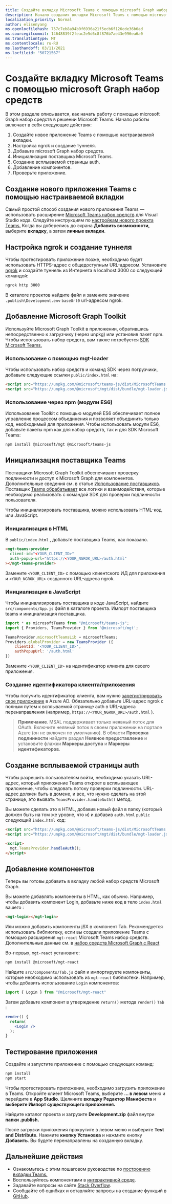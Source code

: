 ```yaml
---
title: Создайте вкладку Microsoft Teams с помощью microsoft Graph набор средств
description: Начало создания вкладки Microsoft Teams с помощью microsoft Graph набор средств.
localization_priority: Normal
author: elisenyang
ms.openlocfilehash: 757c7eb8a94b0f6936a21f5ecb6f126cde36b6ad
ms.sourcegitcommit: 14648839f2feac2e5d6c8f876b7ae43e996ea6a0
ms.translationtype: MT
ms.contentlocale: ru-RU
ms.lasthandoff: 03/11/2021
ms.locfileid: "50721567"
---
```

# <a name="build-a-microsoft-teams-tab-with-the-microsoft-graph-toolkit"></a>Создайте вкладку Microsoft Teams с помощью microsoft Graph набор средств

В этом разделе описывается, как начать работу с помощью microsoft Graph набор средств в решении Microsoft Teams. Начало работы включает в себя следующие действия:

1. Создайте новое приложение Teams с помощью настраиваемой вкладки.
2. Настройка ngrok и создание туннеля.
3. Добавьте microsoft Graph набор средств.
4. Инициализация поставщика Microsoft Teams.
5. Создание всплываемой страницы auth.
6. Добавление компонентов.
7. Проверьте приложение.

## <a name="create-a-new-teams-application-with-a-custom-tab"></a>Создание нового приложения Teams с помощью настраиваемой вкладки

Самый простой способ создания нового приложения Teams — использовать расширение [Microsoft Teams набор средств](https://marketplace.visualstudio.com/items?itemName=TeamsDevApp.ms-teams-vscode-extension) для Visual Studio кода. Следуйте инструкциям по [настройкам нового проекта Teams.](/microsoftteams/platform/toolkit/visual-studio-code-overview#set-up-a-new-teams-project) Когда вы доберелись до экрана **Добавить возможности,** выберите **вкладку**, а затем **личные вкладки**.

## <a name="set-up-ngrok-and-create-a-tunnel"></a>Настройка ngrok и создание туннеля

Чтобы протестировать приложение позже, необходимо будет использовать HTTPS-адрес с общедоступным URL-адресом. Установите [ngrok](https://ngrok.com/download) и создайте туннель из Интернета в localhost:3000 со следующей командой:

```bash
ngrok http 3000
```
В каталоге проектов найдите файл и замените значение `.publish\Development.env` `baseUrl0` url-адресом ngrok.

## <a name="add-the-microsoft-graph-toolkit"></a>Добавление Microsoft Graph Toolkit

Используйте Microsoft Graph Toolkit в приложении, обратившись непосредственно к загрузчику (через unpkg) или установив пакет npm. Чтобы использовать набор средств, вам также потребуется [SDK Microsoft Teams.](/javascript/api/overview/msteams-client?view=msteams-client-js-latest)

### <a name="use-via-mgt-loader"></a>Использование с помощью mgt-loader
Чтобы использовать набор средств и команд SDK через погрузчики, добавьте следующие ссылки `public/index.html` на:

```html
<script src="https://unpkg.com/@microsoft/teams-js/dist/MicrosoftTeams.min.js" crossorigin="anonymous"></script>
<script src="https://unpkg.com/@microsoft/mgt/dist/bundle/mgt-loader.js"></script>
```

### <a name="use-via-npm-es6-modules"></a>Использование через npm (модули ES6)
Использование Toolkit с помощью модулей ES6 обеспечивает полное управление процессом объединения и позволяет объединить только код, необходимый для приложения. Чтобы использовать модули ES6, добавьте пакеты npm как для набор средств, так и для SDK Microsoft Teams:

```bash
npm install @microsoft/mgt @microsoft/teams-js
```

## <a name="initialize-the-teams-provider"></a>Инициализация поставщика Teams

Поставщики Microsoft Graph Toolkit обеспечивают проверку подлинности и доступ к Microsoft Graph для компонентов. Дополнительные сведения см. в статье [Использование поставщиков](../providers/providers.md). Поставщик [Teams обрабатывает](../providers/teams.md) все логики и взаимодействия, которые необходимо реализовать с командой SDK для проверки подлинности пользователя.

Чтобы инициализировать поставщика, можно использовать HTML-код или JavaScript. 

### <a name="initialize-in-html"></a>Инициализация в HTML

В `public/index.html` , добавьте поставщика Teams, как показано.

```html
<mgt-teams-provider
  client-id="<YOUR_CLIENT_ID>"
  auth-popup-url="https://<YOUR_NGROK_URL>/auth.html"
></mgt-teams-provider>
```

Замените `<YOUR_CLIENT_ID>` с помощью клиентского ИД для приложения и `<YOUR_NGROK_URL>` созданного URL-адреса ngrok.

### <a name="initialize-in-javascript"></a>Инициализация в JavaScript

Чтобы инициализировать поставщика в коде JavaScript, найдите `src/components/App.js` файл в каталоге проекта. Импорт поставщика teams и инициализация поставщика.

```js
import * as microsoftTeams from "@microsoft/teams-js";
import { Providers, TeamsProvider } from '@microsoft/mgt';

TeamsProvider.microsoftTeamsLib = microsoftTeams;
Providers.globalProvider = new TeamsProvider ({
    clientId: '<YOUR_CLIENT_ID>',
    authPopupUrl: '/auth.html'
})
```
Замените `<YOUR_CLIENT_ID>` на идентификатор клиента для своего приложения.

### <a name="creating-an-appclient-id"></a>Создание идентификатора клиента/приложения
Чтобы получить идентификатор клиента, вам нужно [зарегистрировать свое приложение](../../auth-register-app-v2.md) в Azure AD. Обязательно добавьте URL-адрес ngrok с полным путем к всплываемой странице auth в URL-адреса перенаправления (например, `https://<YOUR_NGROK_URL>/auth.html` ).
>**Примечание**. MSAL поддерживает только неявный поток для OAuth. Включите неявный поток в своем приложении на портале Azure (он не включен по умолчанию). В области **Проверка подлинности** найдите раздел **Неявное предоставление** и установите флажки **Маркеры доступа** и **Маркеры идентификаторов**. 

## <a name="create-the-auth-popup-page"></a>Создание всплываемой страницы auth

Чтобы разрешить пользователям войти, необходимо указать URL-адрес, который приложение Teams откроет в всплывающее приложение, чтобы следовать потоку проверки подлинности. URL-адрес должен быть в домене, и все, что нужно сделать на этой странице, это вызвать `TeamsProvider.handleAuth()` метод.

Вы можете сделать это в HTML, добавив новый файл в папку (который должен быть на том же уровне, что и) и добавив `auth.html` `public` следующий `index.html` код: 

```html
<script src="https://unpkg.com/@microsoft/teams-js/dist/MicrosoftTeams.min.js" crossorigin="anonymous"></script>
<script src="https://unpkg.com/@microsoft/mgt/dist/bundle/mgt-loader.js"></script>

<script>
  mgt.TeamsProvider.handleAuth();
</script>
```

## <a name="add-components"></a>Добавление компонентов

Теперь вы готовы добавить в вкладку любой набор средств Microsoft Graph. 

Вы можете добавлять компоненты в HTML, как обычно. Например, чтобы добавить компонент Login, добавьте ниже код в тело `index.html` вашего :

```html
<mgt-login></mgt-login>
```

Или можно добавить компоненты jSX в компонент Tab. Рекомендуется использовать библиотеку, если вы создали приложение Teams с помощью расширения `mgt-react` Microsoft Teams набор средств. Дополнительные данные см. в [набор средств Microsoft Graph с React](./use-toolkit-with-react.md)

Во-первых, `mgt-react` установите:

```bash
npm install @microsoft/mgt-react
```

Найдите `src/components/Tab.js` файл и импортируете компоненты, которые необходимо использовать из `mgt-react` библиотеки. Например, чтобы добавить использование `Login` компонентов:

```js
import { Login } from "@microsoft/mgt-react"
```

Затем добавьте компонент в утверждение `return()` метода `render()` `Tab` :

```jsx
render() {
  return(
    <Login />
  );
}
```

## <a name="test-your-application"></a>Тестирование приложения

Создайте и запустите приложение с помощью следующих команд:
```bash
npm install
npm start
```

Чтобы протестировать приложение, необходимо загрузить приложение в Teams. Откройте клиент Microsoft Teams, выберите **... в левом** меню и перейдите в **App Studio**. Щелкните **вкладку Редактор Манифеста** и **выберите Импорт существующего приложения.**

Найдите каталог проекта и загрузите **Development.zip** файл внутри **папки .publish.**

После загрузки приложения прокрутите в левом меню и выберите **Test and Distribute**. Нажмите **кнопку Установка** и нажмите кнопку **Добавить**. Вы будете перенаправлены на созданную вкладку.

## <a name="next-steps"></a>Дальнейшие действия
- Ознакомьтесь с этим пошаговом руководстве по [построению вкладки Teams.](https://developer.microsoft.com/graph/blogs/a-lap-around-microsoft-graph-toolkit-day-10-microsoft-graph-toolkit-teams-provider/)
- Воспользуйтесь компонентами в [интерактивной среде](https://mgt.dev).
- Задавайте вопросы на сайте [Stack Overflow](https://aka.ms/mgt-question).
- Сообщайте об ошибках и оставляйте запросы на создание функций в [GitHub](https://aka.ms/mgt).
